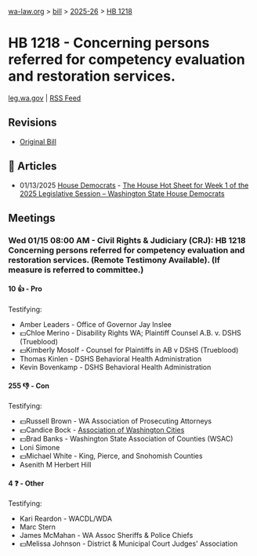 [wa-law.org](/) > [bill](/bill/) > [2025-26](/bill/2025-26/) > [HB 1218](/bill/2025-26/hb/1218/)

# HB 1218 - Concerning persons referred for competency evaluation and restoration services.
[leg.wa.gov](https://app.leg.wa.gov/billsummary?BillNumber=1218&Year=2025&Initiative=false) | [RSS Feed](./rss.xml)

## Revisions
* [Original Bill](1/)

## 📰 Articles
* 01/13/2025 [House Democrats](/org/house_democrats/) - [The House Hot Sheet for Week 1 of the 2025 Legislative Session – Washington State House Democrats](https://housedemocrats.wa.gov/blog/2025/01/13/the-house-hot-sheet-for-week-1-of-the-2025-legislative-session/#:~:text=HB%201218)

## Meetings
### Wed 01/15 08:00 AM - Civil Rights & Judiciary (CRJ): HB 1218 Concerning persons referred for competency evaluation and restoration services. (Remote Testimony Available). (If measure is referred to committee.)
#### 10 👍 - Pro
Testifying:
* Amber Leaders - Office of Governor Jay Inslee
* 💵Chloe Merino - Disability Rights WA; Plaintiff Counsel A.B. v. DSHS (Trueblood)
* 💵Kimberly Mosolf - Counsel for Plaintiffs in AB v DSHS (Trueblood)
* Thomas Kinlen - DSHS Behavioral Health Administration
* Kevin Bovenkamp - DSHS Behavioral Health Administration

#### 255 👎 - Con
Testifying:
* 💵Russell Brown - WA Association of Prosecuting Attorneys
* 💵Candice Bock - [Association of Washington Cities](/org/association_of_washington_cities/)
* 💵Brad Banks - Washington State Association of Counties (WSAC)
* Loni Simone
* 💵Michael White - King, Pierce, and Snohomish Counties
* Asenith M Herbert Hill

#### 4 ❓ - Other
Testifying:
* Kari Reardon - WACDL/WDA
* Marc Stern
* James McMahan - WA Assoc Sheriffs & Police Chiefs
* 💵Melissa Johnson - District & Municipal Court Judges' Association
